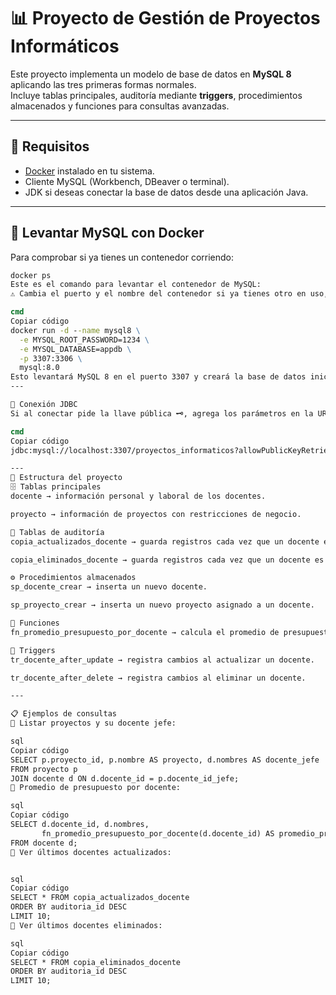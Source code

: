 # 📊 Proyecto de Gestión de Proyectos Informáticos

Este proyecto implementa un modelo de base de datos en **MySQL 8** aplicando las tres primeras formas normales.  
Incluye tablas principales, auditoría mediante **triggers**, procedimientos almacenados y funciones para consultas avanzadas.

---

## 🚀 Requisitos

- [Docker](https://www.docker.com/) instalado en tu sistema.
- Cliente MySQL (Workbench, DBeaver o terminal).
- JDK si deseas conectar la base de datos desde una aplicación Java.

---

## 🐳 Levantar MySQL con Docker

Para comprobar si ya tienes un contenedor corriendo:

```cmd
docker ps
Este es el comando para levantar el contenedor de MySQL:
⚠️ Cambia el puerto y el nombre del contenedor si ya tienes otro en uso, para evitar errores.

cmd
Copiar código
docker run -d --name mysql8 \
  -e MYSQL_ROOT_PASSWORD=1234 \
  -e MYSQL_DATABASE=appdb \
  -p 3307:3306 \
  mysql:8.0
Esto levantará MySQL 8 en el puerto 3307 y creará la base de datos inicial appdb.
---

🔑 Conexión JDBC
Si al conectar pide la llave pública 🗝️, agrega los parámetros en la URL de conexión y cambia el nombre de la base de datos a la que estés usando (proyectos_informaticos):

cmd
Copiar código
jdbc:mysql://localhost:3307/proyectos_informaticos?allowPublicKeyRetrieval=true&useSSL=false&serverTimezone=UTC

--- 
📂 Estructura del proyecto
🗄️ Tablas principales
docente → información personal y laboral de los docentes.

proyecto → información de proyectos con restricciones de negocio.

📝 Tablas de auditoría
copia_actualizados_docente → guarda registros cada vez que un docente es actualizado.

copia_eliminados_docente → guarda registros cada vez que un docente es eliminado.

⚙️ Procedimientos almacenados
sp_docente_crear → inserta un nuevo docente.

sp_proyecto_crear → inserta un nuevo proyecto asignado a un docente.

📐 Funciones
fn_promedio_presupuesto_por_docente → calcula el promedio de presupuesto de los proyectos de un docente.

🔔 Triggers
tr_docente_after_update → registra cambios al actualizar un docente.

tr_docente_after_delete → registra cambios al eliminar un docente.

---

📋 Ejemplos de consultas
📌 Listar proyectos y su docente jefe:

sql
Copiar código
SELECT p.proyecto_id, p.nombre AS proyecto, d.nombres AS docente_jefe
FROM proyecto p
JOIN docente d ON d.docente_id = p.docente_id_jefe;
📌 Promedio de presupuesto por docente:

sql
Copiar código
SELECT d.docente_id, d.nombres,
       fn_promedio_presupuesto_por_docente(d.docente_id) AS promedio_presupuesto
FROM docente d;
📌 Ver últimos docentes actualizados:


sql
Copiar código
SELECT * FROM copia_actualizados_docente
ORDER BY auditoria_id DESC
LIMIT 10;
📌 Ver últimos docentes eliminados:

sql
Copiar código
SELECT * FROM copia_eliminados_docente
ORDER BY auditoria_id DESC
LIMIT 10;
